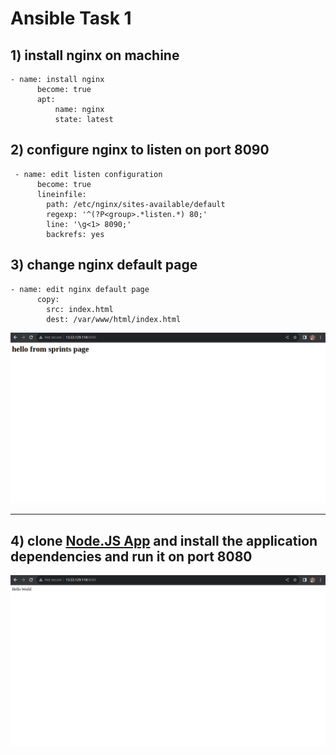 # Ansible Task 1

## 1) install nginx on machine
```
- name: install nginx
      become: true
      apt:
          name: nginx
          state: latest
```
## 2) configure nginx to listen on port 8090
```
 - name: edit listen configuration
      become: true
      lineinfile:
        path: /etc/nginx/sites-available/default
        regexp: '^(?P<group>.*listen.*) 80;'
        line: '\g<1> 8090;'
        backrefs: yes   
```
## 3) change nginx default page 
```
- name: edit nginx default page
      copy:
        src: index.html
        dest: /var/www/html/index.html
```
![](https://github.com/IbrahimmAdel/DevOps_sprints/blob/main/Ansible/Ansible_1/screenshots/nginx.png)

-------

## 4) clone [Node.JS App](https://github.com/sabreensalama/dockerize-node-app-task) and install the application dependencies and run it on port 8080
![](https://github.com/IbrahimmAdel/DevOps_sprints/blob/main/Ansible/Ansible_1/screenshots/node%20app.png)




